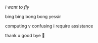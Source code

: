 *i want to fly*

bing bing bong bong yessir

computing v confusing i require assistance 

thank u good bye
:cowboy_hat_face:	

